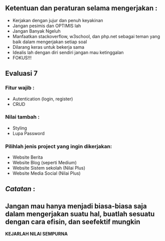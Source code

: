 ## Ketentuan dan peraturan selama mengerjakan :

* Kerjakan dengan jujur dan penuh keyakinan
* Jangan pesimis dan OPTIMIS lah
* Jangan Banyak Ngeluh
* Manfaatkan stackoverflow, w3school, dan php.net sebagai teman yang baik dalam mengerjakan setiap soal
* Dilarang keras untuk bekerja sama
* Idealis lah dengan diri sendiri jangan mau ketinggalan
* FOKUS!!!

## Evaluasi 7

### Fitur **wajib** :
   - Autentication (login, register)
   - CRUD

### Nilai tambah :
   - Styling
   - Lupa Password

### Pilihlah jenis project yang ingin dikerjakan:
   * Website Berita
   * Website Blog (seperti Medium)
   * Website Sistem sekolah (Nilai Plus)
   * Website Media Social (Nilai Plus)

## _Catatan_ :

## Jangan mau hanya menjadi biasa-biasa saja dalam mengerjakan suatu hal, buatlah sesuatu dengan cara efisin, dan seefektif mungkin

**KEJARLAH NILAI SEMPURNA**
